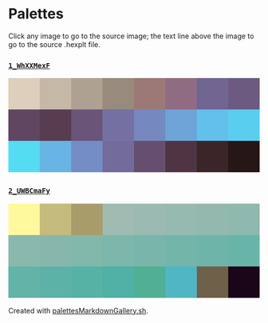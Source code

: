 # Palettes

Click any image to go to the source image; the text line above the image to go to the source .hexplt file.

### [`1_WhXXMexF`](1_WhXXMexF.hexplt)

[ ![1_WhXXMexF.png](1_WhXXMexF.png) ](1_WhXXMexF.png)

### [`2_UWBCmaFy`](2_UWBCmaFy.hexplt)

[ ![2_UWBCmaFy.png](2_UWBCmaFy.png) ](2_UWBCmaFy.png)

Created with [palettesMarkdownGallery.sh](https://github.com/earthbound19/_ebDev/blob/master/scripts/imgAndVideo/palettesMarkdownGallery.sh).
